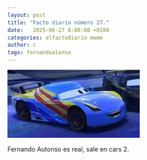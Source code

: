 ```yaml
---
layout: post
title: "Facto diario número 27."
date:   2025-06-27 0:00:00 +0100
categories: elfactodiario meme
author: c
tags: fernandoalonso
---
```


![fernando autonso](/assets/fernando-autonso.jpg)

Fernando Autonso es real, sale en cars 2.
